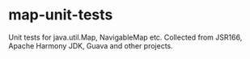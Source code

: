 # map-unit-tests
Unit tests for java.util.Map, NavigableMap etc. Collected from JSR166, Apache Harmony JDK, Guava and other projects.
